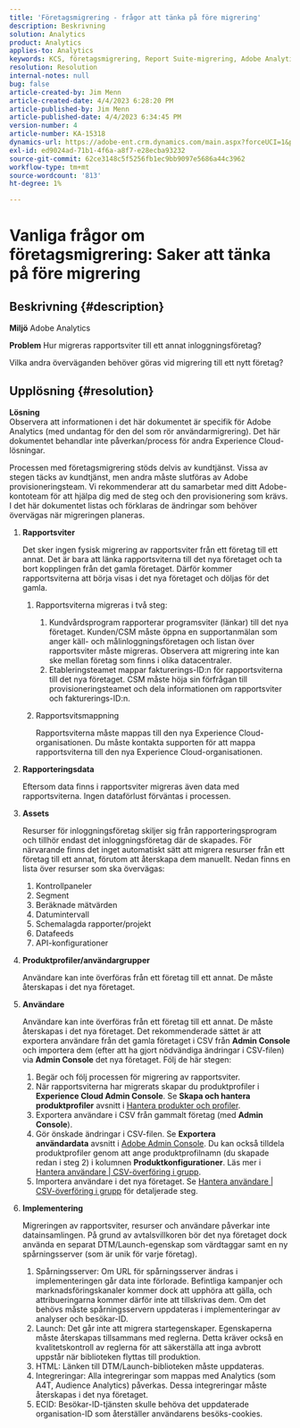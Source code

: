 ```yaml
---
title: 'Företagsmigrering - frågor att tänka på före migrering'
description: Beskrivning
solution: Analytics
product: Analytics
applies-to: Analytics
keywords: KCS, företagsmigrering, Report Suite-migrering, Adobe Analytics, Admin Console, Frågor och svar, nytt företag, etablering, CSM, Adobe Account Team, Frågor och svar
resolution: Resolution
internal-notes: null
bug: false
article-created-by: Jim Menn
article-created-date: 4/4/2023 6:28:20 PM
article-published-by: Jim Menn
article-published-date: 4/4/2023 6:34:45 PM
version-number: 4
article-number: KA-15318
dynamics-url: https://adobe-ent.crm.dynamics.com/main.aspx?forceUCI=1&pagetype=entityrecord&etn=knowledgearticle&id=537db277-16d3-ed11-a7c7-6045bd006b4b
exl-id: ed9024ad-71b1-4f6a-a8f7-e28ecba93232
source-git-commit: 62ce3148c5f5256fb1ec9bb9097e5686a44c3962
workflow-type: tm+mt
source-wordcount: '813'
ht-degree: 1%

---
```


# Vanliga frågor om företagsmigrering: Saker att tänka på före migrering

## Beskrivning {#description}


<b>Miljö</b>
Adobe Analytics

<b>Problem</b>
Hur migreras rapportsviter till ett annat inloggningsföretag?

Vilka andra överväganden behöver göras vid migrering till ett nytt företag?


## Upplösning {#resolution}


<b>Lösning</b>
<br>Observera att informationen i det här dokumentet är specifik för Adobe Analytics (med undantag för den del som rör användarmigrering). Det här dokumentet behandlar inte påverkan/process för andra Experience Cloud-lösningar.<br>




Processen med företagsmigrering stöds delvis av kundtjänst. Vissa av stegen täcks av kundtjänst, men andra måste slutföras av Adobe provisioneringsteam. Vi rekommenderar att du samarbetar med ditt Adobe-kontoteam för att hjälpa dig med de steg och den provisionering som krävs. I det här dokumentet listas och förklaras de ändringar som behöver övervägas när migreringen planeras.

1. <b>Rapportsviter</b>

   Det sker ingen fysisk migrering av rapportsviter från ett företag till ett annat. Det är bara att länka rapportsviterna till det nya företaget och ta bort kopplingen från det gamla företaget. Därför kommer rapportsviterna att börja visas i det nya företaget och döljas för det gamla.

   1. Rapportsviterna migreras i två steg:
      1. Kundvårdsprogram rapporterar programsviter (länkar) till det nya företaget. Kunden/CSM måste öppna en supportanmälan som anger käll- och målinloggningsföretagen och listan över rapportsviter måste migreras. Observera att migrering inte kan ske mellan företag som finns i olika datacentraler.
      2. Etableringsteamet mappar fakturerings-ID:n för rapportsviterna till det nya företaget. CSM måste höja sin förfrågan till provisioneringsteamet och dela informationen om rapportsviter och fakturerings-ID:n.
   2. Rapportsvitsmappning

      Rapportsviterna måste mappas till den nya Experience Cloud-organisationen. Du måste kontakta supporten för att mappa rapportsviterna till den nya Experience Cloud-organisationen.
2. <b>Rapporteringsdata</b>

   Eftersom data finns i rapportsviter migreras även data med rapportsviterna. Ingen dataförlust förväntas i processen.
3. <b>Assets</b>

   Resurser för inloggningsföretag skiljer sig från rapporteringsprogram och tillhör endast det inloggningsföretag där de skapades. För närvarande finns det inget automatiskt sätt att migrera resurser från ett företag till ett annat, förutom att återskapa dem manuellt. Nedan finns en lista över resurser som ska övervägas:

   1. Kontrollpaneler
   2. Segment
   3. Beräknade mätvärden
   4. Datumintervall
   5. Schemalagda rapporter/projekt
   6. Datafeeds
   7. API-konfigurationer
4. <b>Produktprofiler/användargrupper</b>

   Användare kan inte överföras från ett företag till ett annat. De måste återskapas i det nya företaget.
5. <b>Användare</b>

   Användare kan inte överföras från ett företag till ett annat. De måste återskapas i det nya företaget. Det rekommenderade sättet är att exportera användare från det gamla företaget i CSV från <b>Admin Console</b> och importera dem (efter att ha gjort nödvändiga ändringar i CSV-filen) via <b>Admin Console</b> det nya företaget. Följ de här stegen:

   1. Begär och följ processen för migrering av rapportsviter.
   2. När rapportsviterna har migrerats skapar du produktprofiler i <b>Experience Cloud Admin Console</b>. Se <b>Skapa och hantera produktprofiler</b> avsnitt i [Hantera produkter och profiler](https://helpx.adobe.com/in/enterprise/using/manage-products-and-profiles.html).
   3. Exportera användare i CSV från gammalt företag (med <b>Admin Console</b>).
   4. Gör önskade ändringar i CSV-filen. Se <b>Exportera användardata</b> avsnitt i [Adobe Admin Console](https://helpx.adobe.com/in/enterprise/using/users.html). Du kan också tilldela produktprofiler genom att ange produktprofilnamn (du skapade redan i steg 2) i kolumnen <b>Produktkonfigurationer</b>. Läs mer i [Hantera användare | CSV-överföring i grupp](https://helpx.adobe.com/in/enterprise/using/bulk-upload-users.html).
   5. Importera användare i det nya företaget. Se [Hantera användare | CSV-överföring i grupp](https://helpx.adobe.com/in/enterprise/using/bulk-upload-users.html) för detaljerade steg.
6. <b>Implementering</b>

   Migreringen av rapportsviter, resurser och användare påverkar inte datainsamlingen. På grund av avtalsvillkoren bör det nya företaget dock använda en separat DTM/Launch-egenskap som värdtaggar samt en ny spårningsserver (som är unik för varje företag).

   1. Spårningsserver: Om URL för spårningsserver ändras i implementeringen går data inte förlorade. Befintliga kampanjer och marknadsföringskanaler kommer dock att upphöra att gälla, och attribueringarna kommer därför inte att tillskrivas dem. Om det behövs måste spårningsservern uppdateras i implementeringar av analyser och besökar-ID.
   2. Launch: Det går inte att migrera startegenskaper. Egenskaperna måste återskapas tillsammans med reglerna. Detta kräver också en kvalitetskontroll av reglerna för att säkerställa att inga avbrott uppstår när biblioteken flyttas till produktion.
   3. HTML: Länken till DTM/Launch-biblioteken måste uppdateras.
   4. Integreringar: Alla integreringar som mappas med Analytics (som A4T, Audience Analytics) påverkas. Dessa integreringar måste återskapas i det nya företaget.
   5. ECID: Besökar-ID-tjänsten skulle behöva det uppdaterade organisation-ID som återställer användarens besöks-cookies.
